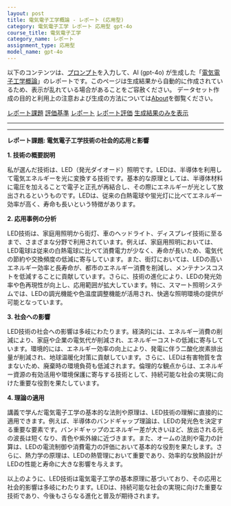 ```yaml
---
layout: post
title: 電気電子工学概論 - レポート (応用型)
category: 電気電子工学 レポート 応用型 gpt-4o
course_title: 電気電子工学
category_name: レポート
assignment_type: 応用型
model_name: gpt-4o
---
```


以下のコンテンツは、[プロンプト](https://github.com/takedatoshiyuki/synthetic_assignments/tree/main/generated/電気電子工学/gpt-4o/prompt_レポート-応用型.md)を入力して、AI (gpt-4o) が生成した「[電気電子工学概論](/contents/電気電子工学/)」のレポートです。このページは生成結果から自動的に作成されているため、表示が乱れている場合があることをご容赦ください。
データセット作成の目的と利用上の注意および生成の方法については[About](/About)を御覧ください。

[レポート課題](../レポート課題-応用型)
[評価基準](../評価基準-応用型)
[レポート](../レポート-応用型)
[レポート評価](../レポート評価-応用型)
[生成結果のみを表示](https://github.com/takedatoshiyuki/synthetic_assignments/tree/main/generated/電気電子工学/gpt-4o/レポート-応用型.md)
  

***
***
  
**レポート課題: 電気電子工学技術の社会的応用と影響**

**1. 技術の概要説明**

私が選んだ技術は、LED（発光ダイオード）照明です。LEDは、半導体を利用して電気エネルギーを光に変換する技術です。基本的な原理としては、半導体材料に電圧を加えることで電子と正孔が再結合し、その際にエネルギーが光として放出されるというものです。LEDは、従来の白熱電球や蛍光灯に比べてエネルギー効率が高く、寿命も長いという特徴があります。

**2. 応用事例の分析**

LED技術は、家庭用照明から街灯、車のヘッドライト、ディスプレイ技術に至るまで、さまざまな分野で利用されています。例えば、家庭用照明においては、LED電球は従来の白熱電球に比べて消費電力が少なく、寿命が長いため、電気代の節約や交換頻度の低減に寄与しています。また、街灯においては、LEDの高いエネルギー効率と長寿命が、都市のエネルギー消費を削減し、メンテナンスコストを低減することに貢献しています。さらに、技術の進化により、LEDの発光効率や色再現性が向上し、応用範囲が拡大しています。特に、スマート照明システムでは、LEDの調光機能や色温度調整機能が活用され、快適な照明環境の提供が可能となっています。

**3. 社会への影響**

LED技術の社会への影響は多岐にわたります。経済的には、エネルギー消費の削減により、家庭や企業の電気代が削減され、エネルギーコストの低減に寄与しています。環境的には、エネルギー効率の向上により、発電に伴う二酸化炭素排出量が削減され、地球温暖化対策に貢献しています。さらに、LEDは有害物質を含まないため、廃棄時の環境負荷も低減されます。倫理的な観点からは、エネルギー資源の有効活用や環境保護に寄与する技術として、持続可能な社会の実現に向けた重要な役割を果たしています。

**4. 理論の適用**

講義で学んだ電気電子工学の基本的な法則や原理は、LED技術の理解に直接的に適用できます。例えば、半導体のバンドギャップ理論は、LEDの発光色を決定する重要な要素です。バンドギャップのエネルギー差が大きいほど、放出される光の波長は短くなり、青色や紫外線に近づきます。また、オームの法則や電力の計算は、LEDの電流制御や消費電力の評価において基本的な役割を果たします。さらに、熱力学の原理は、LEDの熱管理において重要であり、効率的な放熱設計がLEDの性能と寿命に大きな影響を与えます。

以上のように、LED技術は電気電子工学の基本原理に基づいており、その応用と社会的影響は多岐にわたります。LEDは、持続可能な社会の実現に向けた重要な技術であり、今後もさらなる進化と普及が期待されます。
